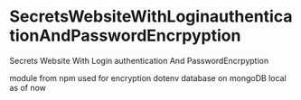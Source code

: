 # SecretsWebsiteWithLoginauthenticationAndPasswordEncrpyption
Secrets Website With Login authentication And PasswordEncrpyption

module from npm used for encryption dotenv
database on mongoDB local as of now
